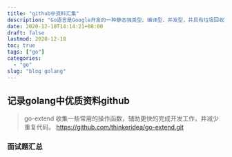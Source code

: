 ```yaml
---
title: "github中资料汇集"
description: "Go语言是Google开发的一种静态强类型、编译型、并发型，并具有垃圾回收功能的编程语言，Go 语言是一种现代化的语言，优秀的并发理念， 不要通过共享内存来通信，而通过通信来共享内存。"
date: 2020-12-18T14:14:21+08:00
draft: false
lastmod: 2020-12-18
toc: true
tags: ["go"]
categories: 
  - "go"
slug: "blog golang"
---
```


## 记录golang中优质资料github

> go-extend 收集一些常用的操作函数，辅助更快的完成开发工作，并减少重复代码。
https://github.com/thinkeridea/go-extend.git

### 面试题汇总



